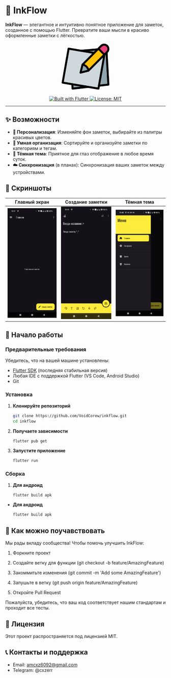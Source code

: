# 🎨 InkFlow

**InkFlow** — элегантное и интуитивно понятное приложение для заметок, созданное с помощью Flutter. Превратите ваши мысли в красиво оформленные заметки с лёгкостью.

<p align="center">
  <img src="/assets/icons/app_icon.png" alt="InkFlow Banner" width="150"/>
</p>

<p align="center">
  <!-- <a href="https://github.com/VoidCorew/inkflow/releases">
    <img src="/assets/" alt="Version">
  </a> -->
  <a href="https://flutter.dev">
    <img src="https://img.shields.io/badge/Built%20with-Flutter-02569B?logo=flutter" alt="Built with Flutter">
  </a>
  <a href="https://opensource.org/licenses/MIT">
    <img src="https://img.shields.io/badge/License-MIT-green.svg" alt="License: MIT">
  </a>
</p>

---

## ✨ Возможности

- **🎨 Персонализация**: Изменяйте фон заметок, выбирайте из палитры красивых цветов.
- **📂 Умная организация**: Сортируйте и организуйте заметки по категориям и тегам.
- **🌙 Тёмная тема**: Приятное для глаз отображение в любое время суток.
- **☁️ Синхронизация** (в планах): Синхронизация ваших заметок между устройствами.

## 📸 Скриншоты

| Главный экран | Создание заметки | Тёмная тема |
| :-----------: | :--------------: | :--------: |
| <img src="/assets/images/img1.png" width="250"> | <img src="/assets/images/img2.png" width="250"> | <img src="/assets/images/img3.png" width="250"> |

## 🚀 Начало работы

### Предварительные требования

Убедитесь, что на вашей машине установлены:
- [Flutter SDK](https://flutter.dev/docs/get-started/install) (последняя стабильная версия)
- Любая IDE с поддержкой Flutter (VS Code, Android Studio)
- Git

### Установка

1. **Клонируйте репозиторий**
   ```bash
   git clone https://github.com/VoidCorew/inkflow.git
   cd inkflow
   ```

2. **Получаете зависимости**
   ```bash
   flutter pub get
   ```

3. **Запустите приложение**
    ```bash
    flutter run
    ```

### Сборка

1. **Для андроид**
   ```bash
   flutter build apk
   ```

- **Для андроид**
   ```bash
   flutter build apk
   ```

## 🤝 Как можно поучавствовать

Мы рады вкладу сообщества! Чтобы помочь улучшить InkFlow:

1. Форкните проект

2. Создайте ветку для функции (git checkout -b feature/AmazingFeature)

3. Закоммитьте изменения (git commit -m 'Add some AmazingFeature')

4. Запушьте в ветку (git push origin feature/AmazingFeature)

5. Откройте Pull Request

Пожалуйста, убедитесь, что ваш код соответствует нашим стандартам и проходит все тесты.

## 📜 Лицензия
Этот проект распространяется под лицензией MIT.

## 📞 Контакты и поддержка
- Email: amcxz6092@gmail.com
- Telegram: @cxzerr

<!-- - Email: <amcxz6092@gmail.com> -->
<!-- - [<img src="https://img.shields.io/badge/Telegram-2CA5E0?style=for-the-badge&logo=gmail&logoColor=white" />](https://t.me/your_channel_name)
- [<img src="https://img.shields.io/badge/Telegram-2CA5E0?style=for-the-badge&logo=telegram&logoColor=white" />](https://t.me/your_channel_name) -->